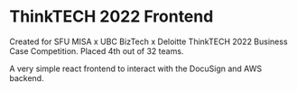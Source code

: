 # ThinkTECH 2022 Frontend

Created for SFU MISA x UBC BizTech x Deloitte ThinkTECH 2022 Business Case Competition.
Placed 4th out of 32 teams.

A very simple react frontend to interact with the DocuSign and AWS backend.
